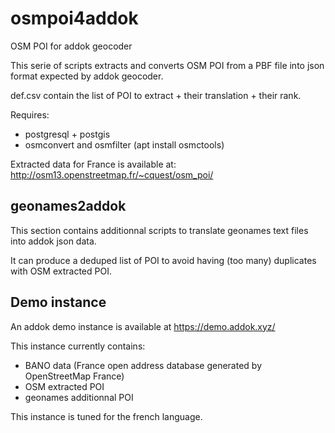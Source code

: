 # osmpoi4addok
OSM POI for addok geocoder

This serie of scripts extracts and converts OSM POI from a PBF file into json format expected by addok geocoder.

def.csv contain the list of POI to extract + their translation + their rank.

Requires:
* postgresql + postgis
* osmconvert and osmfilter (apt install osmctools)

Extracted data for France is available at: http://osm13.openstreetmap.fr/~cquest/osm_poi/


## geonames2addok

This section contains additionnal scripts to translate geonames text files into addok json data.

It can produce a deduped list of POI to avoid having (too many) duplicates with OSM extracted POI.


## Demo instance

An addok demo instance is available at https://demo.addok.xyz/

This instance currently contains:
- BANO data (France open address database generated by OpenStreetMap France)
- OSM extracted POI
- geonames additionnal POI

This instance is tuned for the french language.
